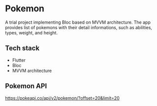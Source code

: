 # Pokemon

A trial project implementing Bloc based on MVVM architecture. The app provides list of pokemons with their detail informations, such as abilities, types, weight, and height.

## Tech stack

- Flutter
- Bloc
- MVVM architecture

## Pokemon API

https://pokeapi.co/api/v2/pokemon/?offset=20&limit=20

